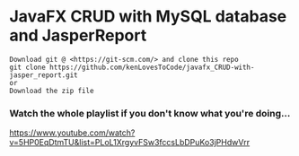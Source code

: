 # JavaFX CRUD with MySQL database and JasperReport
```
Download git @ <https://git-scm.com/> and clone this repo
git clone https://github.com/kenLovesToCode/javafx_CRUD-with-jasper_report.git
or
Download the zip file
```
### Watch the whole playlist if you don't know what you're doing...
<https://www.youtube.com/watch?v=5HP0EqDtmTU&list=PLoL1XrgyvFSw3fccsLbDPuKo3jPHdwVrr>
